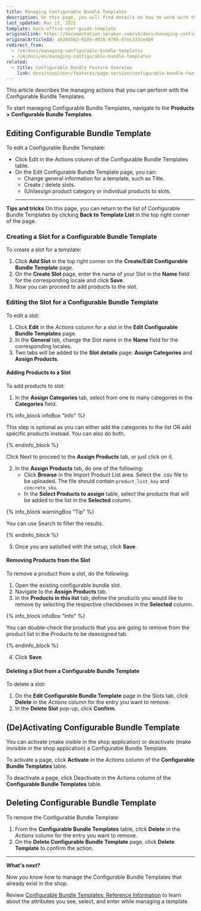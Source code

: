 ```yaml
---
title: Managing Configurable Bundle Templates
description: On this page, you will find details on how to work with the Configurable Bundle Templates in the Spryker Back Office.
last_updated: Mar 11, 2022
template: back-office-user-guide-template
originalLink: https://documentation.spryker.com/v4/docs/managing-configurable-bundle-templates
originalArticleId: a638d5b2-9189-4016-970b-97ec333ce4b9
redirect_from:
  - /v4/docs/managing-configurable-bundle-templates
  - /v4/docs/en/managing-configurable-bundle-templates
related:
  - title: Configurable Bundle Feature Overview
    link: docs/scos/user/features/page.version/configurable-bundle-feature-overview.html
---
```


This article describes the managing actions that you can perform with the Configurable Bundle Templates.

To start managing Configurable Bundle Templates, navigate to the **Products > Configurable Bundle Templates**.

## Editing Configurable Bundle Template
To edit a Configurable Bundle Template:

* Click Edit in the Actions column of the Configurable Bundle Templates table.
* On the Edit Configurable Bundle Template page, you can:
    - Change general information for a template, such as Title.
    - Create / delete slots.
    - (Un)assign product category or individual products to slots.
  ***

**Tips and tricks**
On this page, you can return to the list of Configurable Bundle Templates by clicking **Back to Template List** in the top right corner of the page.

### Creating a Slot for a Configurable Bundle Template

To create a slot for a template:
1. Click **Add Slot** in the top right corner on the **Create/Edit Configurable Bundle Template** page.
2. On the **Create Slot** page, enter the name of your Slot in the **Name** field for the corresponding locale and click **Save**.
3. Now you can proceed to add products to the slot.

### Editing the Slot for a Configurable Bundle Template

To edit a slot:
1. Click **Edit** in the *Actions* column for a slot in the **Edit Configurable Bundle Templates** page.
2. In the **General** tab, change the Slot name in the **Name** field for the corresponding locales.
3. Two tabs will be added to the **Slot details** page: **Assign Categories** and **Assign Products**.

#### Adding Products to a Slot

To add products to slot:

1. In the **Assign Categories** tab, select from one to many categories in the **Categories** field.

{% info_block infoBox "Info" %}

This step is optional as you can either add the categories to the list OR add specific products instead. You can also do both.

{% endinfo_block %}

Click Next to proceed to the **Assign Products** tab, or just click on it.

2. In the **Assign Products** tab, do one of the following:
   - Click **Browse** in the Import Product List area. Select the .csv file to be uploaded. The file should contain `product_list_key` and `concrete_sku`.
   - In the **Select Products to assign** table, select the products that will be added to the list in the **Selected** column.

{% info_block warningBox "Tip" %}

You can use Search to filter the results.

{% endinfo_block %}

3. Once you are satisfied with the setup, click **Save**.

#### Removing Products from the Slot

To remove a product from a slot, do the following:
1. Open the existing configurable bundle slot.
2. Navigate to the **Assign Products** tab.
3. In the **Products in this list** tab, define the products you would like to remove by selecting the respective checkboxes in the **Selected** column.

{% info_block infoBox "Info" %}

You can double-check the products that you are going to remove from the product list in the Products to be deassigned tab.

{% endinfo_block %}

4. Click **Save**.

#### Deleting a Slot from a Configurable Bundle Template

To delete a slot:

1. On the **Edit Configurable Bundle Template** page in the Slots tab, click **Delete** in the *Actions* column for the entry you want to remove.
2. In the **Delete Slot** pop-up, click **Confirm**.

## (De)Activating Configurable Bundle Template

You can activate (make visible in the shop application) or deactivate (make invisible in the shop application) a Configurable Bundle Template.

To activate a page, click **Activate** in the *Actions* column of the **Configurable Bundle Templates** table.

To deactivate a page, click Deactivate in the *Actions* column of the **Configurable Bundle Templates** table.

## Deleting Configurable Bundle Template

To remove the Configurable Bundle Template:
1. From the **Configurable Bundle Templates** table, click **Delete** in the *Actions* column for the entry you want to remove.
2. On the **Delete Configurable Bundle Template** page, click **Delete Template** to confirm the action.

***

**What's next?**

Now you know how to manage the Configurable Bundle Templates that already exist in the shop.

Review [Configurable Bundle Templates: Reference Information](/docs/scos/user/back-office-user-guides/{{page.version}}/merchandising/configurable-bundle-templates/references/configurable-bundle-templates-reference-information.html) to learn about the attributes you see, select, and enter while managing a template.

